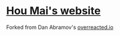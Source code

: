 # [Hou Mai's website](https://houkanshan.com/)

Forked from Dan Abramov's [overreacted.io](https://overreacted.io)